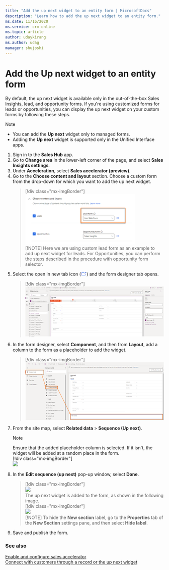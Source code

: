 ```yaml
---
title: "Add the up next widget to an entity form | MicrosoftDocs"
description: "Learn how to add the up next widget to an entity form."
ms.date: 11/16/2020
ms.service: crm-online
ms.topic: article
author: udaykirang
ms.author: udag
manager: shujoshi
---
```


# Add the Up next widget to an entity form

By default, the up next widget is available only in the out-of-the-box Sales Insights, lead, and opportunity forms. If you're using customized forms for leads or opportunities, you can display the up next widget on your custom forms by following these steps.
>[!NOTE]
>- You can add the **Up next** widget only to managed forms.
>- Adding the **Up next** widget is supported only in the Unified Interface apps.

1. Sign in to the **Sales Hub** app.   
2. Go to **Change area** in the lower-left corner of the page, and select **Sales Insights settings**.   
3. Under **Acceleration**, select **Sales accelerator (preview)**.   
4. Go to the **Choose content and layout** section. Choose a custom form from the drop-down for which you want to add the up next widget.  
    >[!div class="mx-imgBorder"]
    >![Choose custom entity form](media/sa-choose-custom-entity-form.png "Choose custom entity form")   
    >[!NOTE]
    >Here we are using custom lead form as an example to add up next widget for leads. For Opportunities, you can perform the steps described in the procedure with opportunity form selector.
5. Select the open in new tab icon (![open in new tab icon](media/sa-open-new-tab.png "open in new tab icon")) and the form designer tab opens.   
    >[!div class="mx-imgBorder"]
    >![Entity form in designer](media/sa-powerapps-form-designer.png "Entity form in designer")   
6. In the form designer, select **Component**, and then from **Layout**, add a column to the form as a placeholder to add the widget.      
    >[!div class="mx-imgBorder"]
    >![Add new column as place holder](media/sa-powerapps-add-new-column.png "Add new column as place holder")   
7. From the site map, select **Related data** > **Sequence (Up next)**.   
    >[!NOTE]
    >Ensure that the added placeholder column is selected. If it isn't, the widget will be added at a random place in the form.   
    > [!div class="mx-imgBorder"]  
    > ![](media/ "")  
8. In the **Edit sequence (up next)** pop-up window, select **Done**.  
    > [!div class="mx-imgBorder"]  
    > ![](media/ "")    
    The up next widget is added to the form, as shown in the following image.   
    > [!div class="mx-imgBorder"]  
    > ![](media/ "")    
    >[!NOTE]
    >To hide the **New section** label, go to the **Properties** tab of the **New Section** settings pane, and then select **Hide label**.    
9. Save and publish the form.

### See also

[Enable and configure sales accelerator](enable-configure-sales-accelerator.md)   
[Connect with customers through a record or the up next widget](connect-with-customers.md)
